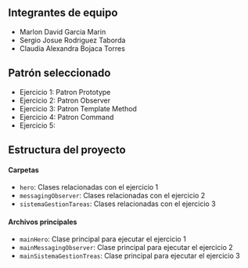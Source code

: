 ## Integrantes de equipo

- Marlon David Garcia Marin
- Sergio Josue Rodriguez Taborda
- Claudia Alexandra Bojaca Torres


## Patrón seleccionado

- Ejercicio 1: Patron Prototype
- Ejercicio 2: Patron Observer
- Ejercicio 3: Patron Template Method
- Ejercicio 4: Patron Command
- Ejercicio 5:

## Estructura del proyecto
#### Carpetas
- `hero`: Clases relacionadas con el ejercicio 1
- `messagingObserver`: Clases relacionadas con el ejercicio 2
- `sistemaGestionTareas`: Clases relacionadas con el ejercicio 3

#### Archivos principales
- `mainHero`: Clase principal para ejecutar el ejercicio 1
- `mainMessagingObserver`: Clase principal para ejecutar el ejercicio 2
- `mainSistemaGestionTreas`: Clase principal para ejecutar el ejercicio 3
